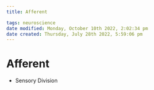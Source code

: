```yaml
---
title: Afferent

tags: neuroscience
date modified: Monday, October 10th 2022, 2:02:34 pm
date created: Thursday, July 28th 2022, 5:59:06 pm
---
```


# Afferent
- Sensory Division

